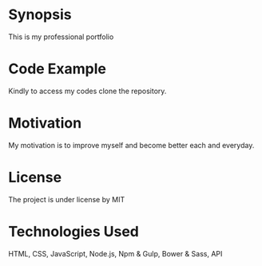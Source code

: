 # Synopsis
This is my professional portfolio

# Code Example
Kindly to access my codes clone the repository.

# Motivation
My motivation is to improve myself and become better each and everyday.

# License
The project is under license by MIT

# Technologies Used
HTML, CSS, JavaScript, Node.js, Npm & Gulp, Bower & Sass, API
